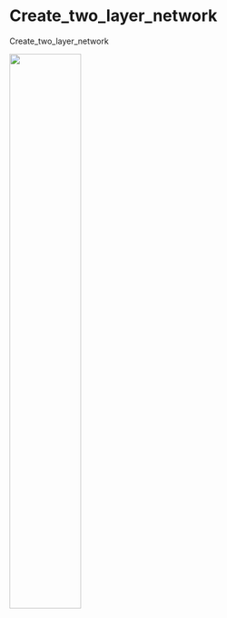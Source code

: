 # Create_two_layer_network
Create_two_layer_network

<img src="[https://github.com/DrAliSeif/Create_two_layer_network/blob/main/multilayer_network_wlabels.png](https://github.com/DrAliSeif/Phase_Amplitude_Coupling.PAC/blob/main/MVL(%C3%96zkurt)/cropped_example.png)" width=50% height=50%>

